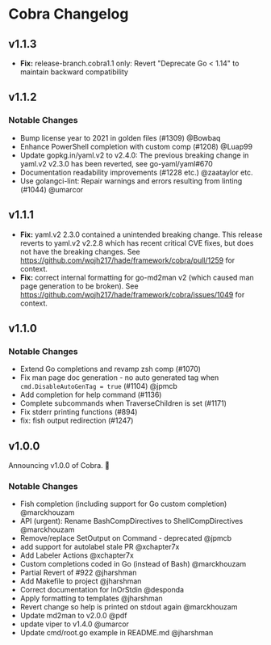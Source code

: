 # Cobra Changelog

## v1.1.3

* **Fix:** release-branch.cobra1.1 only: Revert "Deprecate Go < 1.14" to maintain backward compatibility

## v1.1.2

### Notable Changes

* Bump license year to 2021 in golden files (#1309) @Bowbaq
* Enhance PowerShell completion with custom comp (#1208) @Luap99
* Update gopkg.in/yaml.v2 to v2.4.0: The previous breaking change in yaml.v2 v2.3.0 has been reverted, see go-yaml/yaml#670
* Documentation readability improvements (#1228 etc.) @zaataylor etc.
* Use golangci-lint: Repair warnings and errors resulting from linting (#1044) @umarcor

## v1.1.1

* **Fix:** yaml.v2 2.3.0 contained a unintended breaking change. This release reverts to yaml.v2 v2.2.8 which has recent critical CVE fixes, but does not have the breaking changes. See https://github.com/wojh217/hade/framework/cobra/pull/1259 for context.
* **Fix:** correct internal formatting for go-md2man v2 (which caused man page generation to be broken). See https://github.com/wojh217/hade/framework/cobra/issues/1049 for context.

## v1.1.0

### Notable Changes

* Extend Go completions and revamp zsh comp (#1070)
* Fix man page doc generation - no auto generated tag when `cmd.DisableAutoGenTag = true` (#1104) @jpmcb
* Add completion for help command (#1136)
* Complete subcommands when TraverseChildren is set (#1171)
* Fix stderr printing functions (#894)
* fix: fish output redirection (#1247)

## v1.0.0

Announcing v1.0.0 of Cobra. 🎉

### Notable Changes
* Fish completion (including support for Go custom completion) @marckhouzam
* API (urgent): Rename BashCompDirectives to ShellCompDirectives @marckhouzam
* Remove/replace SetOutput on Command - deprecated @jpmcb
* add support for autolabel stale PR @xchapter7x
* Add Labeler Actions @xchapter7x
* Custom completions coded in Go (instead of Bash) @marckhouzam
* Partial Revert of #922 @jharshman
* Add Makefile to project @jharshman
* Correct documentation for InOrStdin @desponda
* Apply formatting to templates @jharshman
* Revert change so help is printed on stdout again @marckhouzam
* Update md2man to v2.0.0 @pdf
* update viper to v1.4.0 @umarcor
* Update cmd/root.go example in README.md @jharshman
